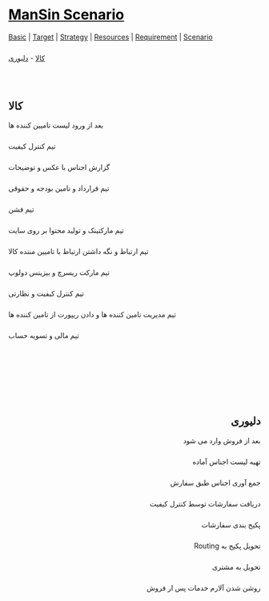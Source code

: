 <style>
.md0{margin-top: 150px;}
.md1{margin-top: 75px;}
.md2{margin-top: 50px;}
.md3{margin-top: 25px;}
.md4{margin-top: 5px;}
.tbl1 td#header{background-color: D1ECCF}
.tbl1 tr#header{background-color: D1ECCF}
</style>

# [<span style="color:black;">ManSin Scenario</span>](ManSin.md)

[Basic](ManSin-Basic.md) |
[Target](ManSin-Target.md) |
[Strategy](ManSin-Strategy.md) |
[Resources](ManSin-Resources.md) | 
[Requirement](ManSin-Requirement.md) |
[Scenario](ManSin-Scenario.md)

<div class="md3"></div>
<a href="#کالا">کالا</a> - 
<a href="#دلیوری">دلیوری</a>

<div class="md1"></div>






## کالا

بعد از ورود لیست تامیین کننده ها

<div class="md3"><div>

تیم کنترل کیفیت

<div class="md3"><div>

گزارش اجناس با عکس و توضیحات

<div class="md3"><div>

تیم قرارداد و تامین بودجه و حقوقی

<div class="md3"><div>

تیم فشن

<div class="md3"><div>

تیم مارکتینک و تولید محتوا  بر روی سایت

<div class="md3"><div>

تیم ارتباط و نگه داشتن ارتباط با تامیین مننده کالا

<div class="md3"><div>

تیم مارکت ریسرچ و بیزینس دولوپ

<div class="md3"><div>

تیم کنترل کیفیت و نظارتی

<div class="md3"><div>

تیم مدیریت تامین کننده ها و دادن ریپورت از تامین کننده ها

<div class="md3"><div>

تیم مالی و تسویه حساب




<div class="md0"></div>





<div align="right" dir="rtl">

## دلیوری

بعد از فروش وارد می شود

<div class="md3"><div>

تهیه لیست اجناس آماده

<div class="md3"><div>

جمع آوری  اجناس طبق سفارش

<div class="md3"><div>

 دریافت سفارشات توسط کنترل کیفیت

<div class="md3"><div>

پکیج بندی سفارشات

<div class="md3"><div>

تحویل پکیج به Routing

<div class="md3"><div>

تحویل به مشتری

<div class="md3"><div>

روشن شدن آلارم خدمات پس ار فروش

</div>
